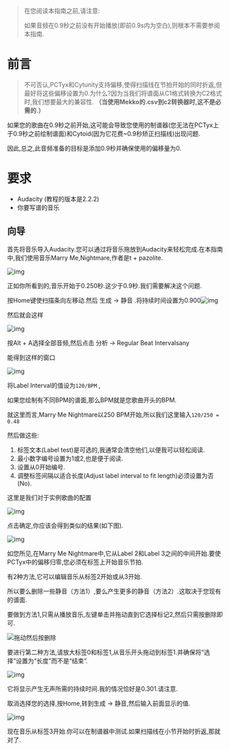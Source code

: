 > 在您阅读本指南之前,请注意:
>
> 如果音频在0.9秒之前没有开始播放(即前0.9s内为空白),则根本不需要参阅本指南.

# 前言

> 不可否认,PCTyx和Cytunity支持偏移,使得扫描线在节拍开始的同时折返,但最好将这些偏移设置为0.为什么?因为当我们将谱面从C1格式转换为C2格式时,我们想要最大的兼容性.                                                                                         **（当使用Mekko的.csv到c2转换器时,这不是必需的.）**

如果您的歌曲在0.9秒之前开始,这可能会导致您使用的制谱器(您无法在PCTyx上于0.9秒之前绘制谱面)和Cytoid(因为它花费~0.9秒矫正扫描线)出现问题.

因此,总之,此音频准备的目标是添加0.9秒并确保使用的偏移量为0.

# 要求

- Audacity (教程的版本是2.2.2)
- 你要写谱的音乐

## 向导

首先将音乐导入Audacity.您可以通过将音乐拖放到Audacity来轻松完成.在本指南中,我们使用音乐Marry Me,Nightmare,作者是t + pazolite.

![img](./1.png)

正如你所看到的,音乐开始于0.250秒.这少于0.9秒.我们需要解决这个问题.

按Home键使扫描条向左移动.然后 生成 → 静音 .将持续时间设置为0.900![img](./2.png)

然后就会这样

![img](./3.png)

按Alt + A选择全部音频,然后点击 分析 → Regular Beat Intervalsany

能得到这样的窗口

![img](./4.png)

将Label Interval的值设为`120/BPM` ,

如果您绘制有不同BPM的谱面,那么BPM就是您歌曲开头的BPM. 

就这里而言,Marry Me Nightmare以250 BPM开始,所以我们这里输入`120/250 = 0.48`

然后做这些: 

1. 标签文本(Label test)是可选的,我通常会清空他们,以便我可以轻松阅读.
2. 最小数字编号设置为1或2,也是便于阅读.
3. 设置从0开始编号.
4. 调整标签间隔以适合长度(Adjust label interval to fit length)必须设置为否(No).

这里是我们对于实例歌曲的配置

![img](./5.png)

点击确定,你应该会得到类似的结果(如下图).

![img](./6.png)

如您所见,在Marry Me Nightmare中,它从Label 2和Label 3之间的中间开始.要使PCTyx中的偏移归零,您必须在标签上开始音乐节拍. 

有2种方法,它可以编辑音乐从标签2开始或从3开始.

所以要么删除一些静音（方法1）,要么产生更多的静音（方法2）.这取决于您现有的谱面.

要做到方法1,只需从播放音乐,左键单击并拖动直到它选择标记2,然后只需按删除即可.

![拖动然后按删除](./7.png)

要进行第二种方法,请放大标签0和标签1,从音乐开头拖动到标签1.并确保将“选择”设置为“长度”而不是“结束”.

![img](./8.png)

它将显示产生无声所需的持续时间.我的情况恰好是0.301.请注意.

取消选择您的选择,按Home,转到生成 → 静音,然后输入前面显示的值.

![img](./9.png)

现在音乐从标签3开始.你可以在制谱器中测试.如果扫描线在小节开始时折返,那就对了.
